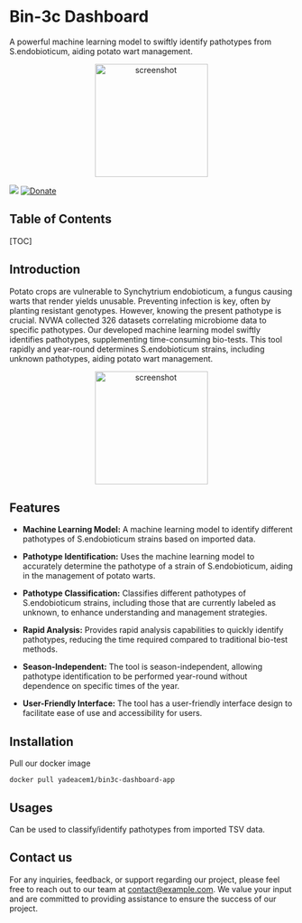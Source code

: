 # Bin-3c Dashboard
A powerful machine learning model to swiftly identify pathotypes from S.endobioticum, aiding potato wart management.
<div style="text-align: center;">
<img src="https://thumbs.dreamstime.com/b/cartoon-potato-waving-illustration-smiling-47366824.jpg" alt="screenshot" width="200">
</div>

<a href="https://git.biocentre.nl/2324_Bio-Informatica_Jaar_3/BIN-3c"><img src="https://img.shields.io/badge/Gitea-click-blue"></a>
<a href="https://www.paypal.me">
<img src="https://img.shields.io/badge/$-donate-ff69b4.svg?maxAge=2592000&amp;style=flat" alt="Donate">
</a>

## Table of Contents
[TOC]

## Introduction

Potato crops are vulnerable to Synchytrium endobioticum, a fungus causing warts that render yields unusable. Preventing infection is key, often by planting resistant genotypes. However, knowing the present pathotype is crucial. NVWA collected 326 datasets correlating microbiome data to specific pathotypes.
Our developed machine learning model swiftly identifies pathotypes, supplementing time-consuming bio-tests. This tool rapidly and year-round determines S.endobioticum strains, including unknown pathotypes, aiding potato wart management.

<div style="text-align: center;">
<img src="https://upload.wikimedia.org/wikipedia/commons/thumb/8/8c/Logo-nvwa.svg/1280px-Logo-nvwa.svg.png" alt="screenshot" width="200">
</div>

## Features


- **Machine Learning Model:** A machine learning model to identify different pathotypes of S.endobioticum strains based on imported data.

- **Pathotype Identification:** Uses the machine learning model to accurately determine the pathotype of a strain of S.endobioticum, aiding in the management of potato warts.

- **Pathotype Classification:** Classifies different pathotypes of S.endobioticum strains, including those that are currently labeled as unknown, to enhance understanding and management strategies.

- **Rapid Analysis:** Provides rapid analysis capabilities to quickly identify pathotypes, reducing the time required compared to traditional bio-test methods.

- **Season-Independent:** The tool is season-independent, allowing pathotype identification to be performed year-round without dependence on specific times of the year.

- **User-Friendly Interface:** The tool has  a user-friendly interface design to facilitate ease of use and accessibility for users.

## Installation

Pull our docker image

`docker pull yadeacem1/bin3c-dashboard-app`

## Usages
Can be used to classify/identify pathotypes from imported TSV data.

## Contact us
For any inquiries, feedback, or support regarding our project, please feel free to reach out to our team at [contact@example.com](mailto:contact@example.com). We value your input and are committed to providing assistance to ensure the success of our project.
